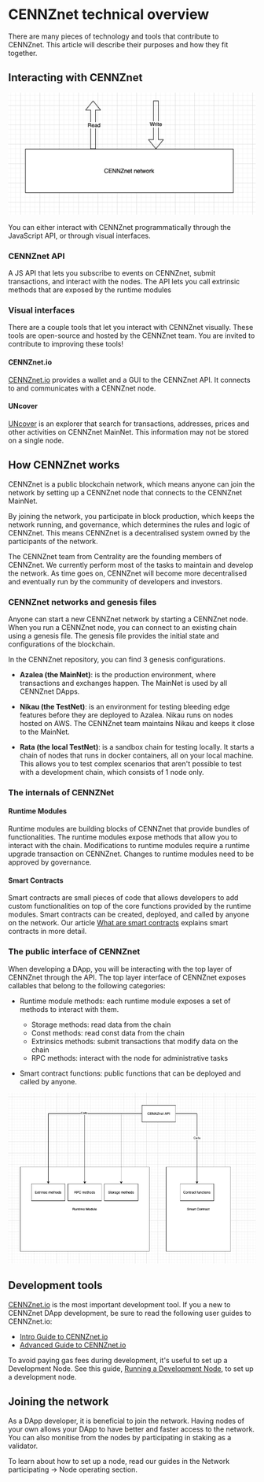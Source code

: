 # CENNZnet technical overview

There are many pieces of technology and tools that contribute to CENNZnet. This article will describe their purposes and how they fit together.

## Interacting with CENNZnet

![Interact with CENNZnet](../assets/images/technical-overview/highlevel.png)

You can either interact with CENNZnet programmatically  through the JavaScript API, or through visual interfaces.

### CENNZnet API

A JS API that lets you subscribe to events on CENNZnet, submit transactions, and interact with the nodes. The API lets you call extrinsic methods that are exposed by the runtime modules

### Visual interfaces

There are a couple tools that let you interact with CENNZnet visually. These tools are open-source and hosted by the CENNZnet team. You are invited to contribute to improving these tools!

#### CENNZnet.io

[CENNZnet.io](https://cennznet.io/#/) provides a wallet and a GUI to the CENNZnet API. It connects to and communicates with a CENNZnet node.

#### UNcover 

[UNcover](https://uncoverexplorer.com/) is an explorer that search for transactions, addresses, prices and other activities on CENNZnet MainNet. This information may not be stored on a single node.

## How CENNZnet works

CENNZnet is a public blockchain network, which means anyone can join the network by setting up a CENNZnet node that connects to the CENNZnet MainNet. 

By joining the network, you participate in block production, which keeps the network running, and governance, which determines the rules and logic of CENNZnet. This means CENNZnet is a decentralised system owned by the participants of the network. 

The CENNZnet team from Centrality are the founding members of CENNZnet. We currently perform most of the tasks to maintain and develop the network. As time goes on, CENNZnet will become more decentralised and eventually run by the community of developers and investors.

### CENNZnet networks and genesis files

Anyone can start a new CENNZnet network by starting a CENNZnet node. When you run a CENNZnet node, you can connect to an existing chain using a genesis file. The genesis file provides the initial state and configurations of the blockchain.

In the CENNZnet repository, you can find 3 genesis configurations. 
* **Azalea (the MainNet)**: is the production environment, where transactions and exchanges happen. The MainNet is used by all CENNZnet DApps. 

* **Nikau (the TestNet)**: is an environment for testing bleeding edge features before they are deployed to Azalea. Nikau runs on nodes hosted on AWS. The CENNZnet team maintains Nikau and keeps it close to the MainNet.

* **Rata (the local TestNet)**: is a sandbox chain for testing locally. It starts a chain of nodes that runs in docker containers, all on your local machine. This allows you to test complex scenarios that aren't possible to test with a development chain, which consists of 1 node only.

### The internals of CENNZNet

#### Runtime Modules

Runtime modules are building blocks of CENNZnet that provide bundles of functionalities. The runtime modules expose methods that allow you to interact with the chain. Modifications to runtime modules require a runtime upgrade transaction on CENNZnet. Changes to runtime modules need to be approved by governance.

#### Smart Contracts

Smart contracts are small pieces of code that allows developers to add custom functionalities on top of the core functions provided by the runtime modules.
Smart contracts can be created, deployed, and called by anyone on the network.
Our article [What are smart contracts](https://cennz.net/publications/what-are-smart-contracts/) explains smart contracts in more detail.


### The public interface of CENNZnet

When developing a DApp, you will be interacting with the top layer of CENNZnet through the API.
The top layer interface of CENNZnet exposes callables that belong to the following categories:
* Runtime module methods: each runtime module exposes a set of methods to interact with them.
    - Storage methods: read data from the chain
    - Const methods: read const data from the chain
    - Extrinsics methods: submit transactions that modify data on the chain
    - RPC methods: interact with the node for administrative tasks

* Smart contract functions: public functions that can be deployed and called by anyone.

![Interface](../assets/images/technical-overview/interface.png)

## Development tools

[CENNZnet.io](https://cennznet.io/#/) is the most important development tool. If you a new to CENNZnet DApp development, be sure to read the following user guides to CENNZnet.io:
* [Intro Guide to CENNZnet.io](https://medium.com/centrality/using-cennznet-io-ac5a90f9a2cb)
* [Advanced Guide to CENNZnet.io](https://medium.com/centrality/advanced-guide-to-cennznet-io-33be90f26ff3)

To avoid paying gas fees during development, it's useful to set up a Development Node. See this guide,
[Running a Development Node](Network-participating/Node-operating/Running-a-Dev-Node), to set up a development node.

## Joining the network

As a DApp developer, it is beneficial to join the network. Having nodes of your own allows your DApp to have better and faster access to the network. You can also monitise from the nodes by participating in staking as a validator.

To learn about how to set up a node, read our guides in the Network participating -> Node operating section.